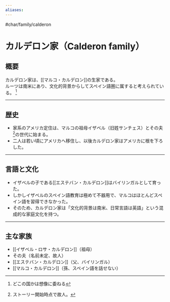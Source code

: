 ```yaml
---
aliases:
---
```

#char/family/calderon

# カルデロン家（Calderon family）

## 概要
カルデロン家は、[[マルコ・カルデロン]]の生家である。  
ルーツは南米にあり、文化的背景からしてスペイン語圏に属すると考えられている。 [^1]

---

## 歴史
- 家系のアメリカ定住は、マルコの祖母イザベル（旧姓サンチェス）とその夫[^2]の世代に始まる。  
- 二人は若い頃にアメリカへ移住し、以後カルデロン家はアメリカに根を下ろした。  

---

## 言語と文化
- イザベルの子である[[エステバン・カルデロン]]はバイリンガルとして育った。  
- しかしイザベルのスペイン語教育は極めて不器用で、マルコはほとんどスペイン語を習得できなかった。  
- そのため、カルデロン家は「文化的背景は南米、日常言語は英語」という混成的な家庭文化を持つ。  

---

## 主な家族
- [[イザベル・ロサ・カルデロン]]（祖母）  
- その夫（名前未定、故人）  
- [[エステバン・カルデロン]]（父、バイリンガル）  
- [[マルコ・カルデロン]]（孫、スペイン語を話せない）

[^1]: どこの国かは想像に委ねる

[^2]: ストーリー開始時点で故人。
